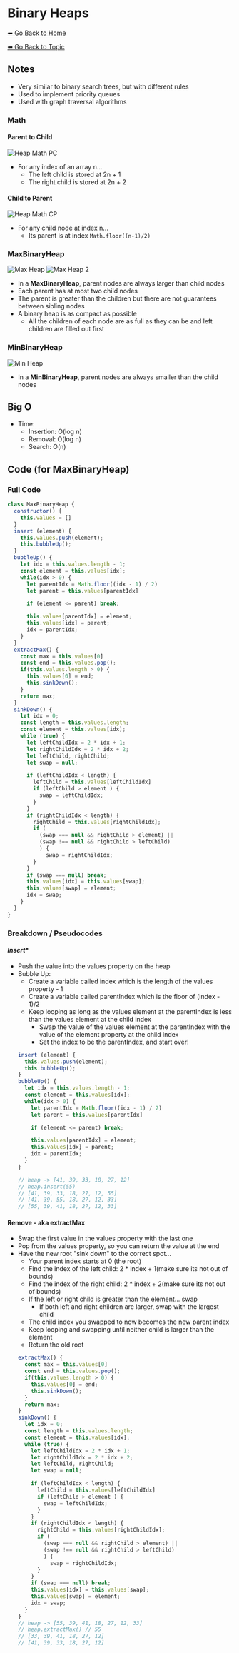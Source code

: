 # Binary Heaps
[⬅ Go Back to Home](../README.md)

[⬅ Go Back to Topic](/trees.md)

## Notes
- Very similar to binary search trees, but with different rules
- Used to implement priority queues
- Used with graph traversal algorithms
### Math
#### Parent to Child
![Heap Math PC](./images/heap-math-pc.png)
- For any index of an array n...
  - The left child is stored at 2n + 1
  - The right child is stored at 2n + 2
#### Child to Parent
![Heap Math CP](./images/heap-math-cp.png)
- For any child node at index n...
  - Its parent is at index `Math.floor((n-1)/2)`
### MaxBinaryHeap
![Max Heap](./images/max-heap.png)
![Max Heap 2](./images/max-heap-2.png)
- In a **MaxBinaryHeap**, parent nodes are always larger than child nodes
- Each parent has at most two child nodes
- The parent is greater than the children but there are not guarantees between sibling nodes
- A binary heap is as compact as possible
  - All the children of each node are as full as they can be and left children are filled out first

### MinBinaryHeap
![Min Heap](./images/min-heap.png)
- In a **MinBinaryHeap**, parent nodes are always smaller than the child nodes

## Big O
- Time: 
  - Insertion: O(log n)
  - Removal: O(log n)
  - Search: O(n)


## Code (for MaxBinaryHeap)
### Full Code
```js
class MaxBinaryHeap {
  constructor() {
    this.values = []
  }
  insert (element) {
    this.values.push(element);
    this.bubbleUp();
  }
  bubbleUp() {
    let idx = this.values.length - 1;
    const element = this.values[idx];
    while(idx > 0) {
      let parentIdx = Math.floor((idx - 1) / 2)
      let parent = this.values[parentIdx]

      if (element <= parent) break;

      this.values[parentIdx] = element;
      this.values[idx] = parent;
      idx = parentIdx;
    }
  }
  extractMax() {
    const max = this.values[0]
    const end = this.values.pop();
    if(this.values.length > 0) {
      this.values[0] = end;
      this.sinkDown();
    }
    return max;
  }
  sinkDown() {
    let idx = 0;
    const length = this.values.length;
    const element = this.values[idx];
    while (true) {
      let leftChildIdx = 2 * idx + 1;
      let rightChildIdx = 2 * idx + 2;
      let leftChild, rightChild;
      let swap = null;

      if (leftChildIdx < length) {
        leftChild = this.values[leftChildIdx]
        if (leftChild > element ) {
          swap = leftChildIdx;
        }
      }
      if (rightChildIdx < length) {
        rightChild = this.values[rightChildIdx];
        if (
          (swap === null && rightChild > element) || 
          (swap !== null && rightChild > leftChild)
          ) {
            swap = rightChildIdx;
        }
      }
      if (swap === null) break;
      this.values[idx] = this.values[swap];
      this.values[swap] = element;
      idx = swap;
    }
  }
}
```
### Breakdown / Pseudocodes
#### *Insert**
- Push the value into the values property on the heap
- Bubble Up:
  - Create a variable called index which is the length of the values property - 1
  - Create a variable called parentIndex which is the floor of (index - 1)/2
  - Keep looping as long as the values element at the parentIndex is less than the values element at the child index
    - Swap the value of the values element at the parentIndex with the value of the element property at the child index
    - Set the index to be the parentIndex, and start over!
  ```js
  insert (element) {
    this.values.push(element);
    this.bubbleUp();
  }
  bubbleUp() {
    let idx = this.values.length - 1;
    const element = this.values[idx];
    while(idx > 0) {
      let parentIdx = Math.floor((idx - 1) / 2)
      let parent = this.values[parentIdx]

      if (element <= parent) break;

      this.values[parentIdx] = element;
      this.values[idx] = parent;
      idx = parentIdx;
    }
  }

  // heap -> [41, 39, 33, 18, 27, 12]
  // heap.insert(55)
  // [41, 39, 33, 18, 27, 12, 55]
  // [41, 39, 55, 18, 27, 12, 33]
  // [55, 39, 41, 18, 27, 12, 33]
  ```
#### **Remove** - aka extractMax
- Swap the first value in the values property with the last one
- Pop from the values property, so you can return the value at the end
- Have the new root "sink down" to the correct spot...
  - Your parent index starts at 0 (the root)
  - Find the index of the left child: 2 * index + 1(make sure its not out of bounds)
  - Find the index of the right child: 2 * index + 2(make sure its not out of bounds)
  - If the left or right child is greater than the element... swap
    - If both left and right children are larger, swap with the largest child
  - The child index you swapped to now becomes the new parent index
  - Keep looping and swapping until neither child is larger than the element
  - Return the old root
  ```js
  extractMax() {
    const max = this.values[0]
    const end = this.values.pop();
    if(this.values.length > 0) {
      this.values[0] = end;
      this.sinkDown();
    }
    return max;
  }
  sinkDown() {
    let idx = 0;
    const length = this.values.length;
    const element = this.values[idx];
    while (true) {
      let leftChildIdx = 2 * idx + 1;
      let rightChildIdx = 2 * idx + 2;
      let leftChild, rightChild;
      let swap = null;

      if (leftChildIdx < length) {
        leftChild = this.values[leftChildIdx]
        if (leftChild > element ) {
          swap = leftChildIdx;
        }
      }
      if (rightChildIdx < length) {
        rightChild = this.values[rightChildIdx];
        if (
          (swap === null && rightChild > element) || 
          (swap !== null && rightChild > leftChild)
          ) {
            swap = rightChildIdx;
        }
      }
      if (swap === null) break;
      this.values[idx] = this.values[swap];
      this.values[swap] = element;
      idx = swap;
    }
  }
  // heap -> [55, 39, 41, 18, 27, 12, 33]
  // heap.extractMax() // 55
  // [33, 39, 41, 18, 27, 12]
  // [41, 39, 33, 18, 27, 12]
  ```